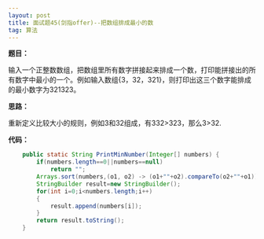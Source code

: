 ```yaml
---
layout: post
title: 面试题45(剑指offer)--把数组排成最小的数
tag: 算法
---
```


**题目：**

输入一个正整数数组，把数组里所有数字拼接起来排成一个数，打印能拼接出的所有数字中最小的一个。例如输入数组{3，32，321}，则打印出这三个数字能排成的最小数字为321323。

**思路：**

重新定义比较大小的规则，例如3和32组成，有332>323，那么3>32.

**代码：**

```java
	public static String PrintMinNumber(Integer[] numbers) {
        if(numbers.length==0||numbers==null)
            return "";
        Arrays.sort(numbers,(o1, o2) -> (o1+""+o2).compareTo(o2+""+o1));
        StringBuilder result=new StringBuilder();
        for(int i=0;i<numbers.length;i++)
        {
            result.append(numbers[i]);
        }
        return result.toString();
    }
```



